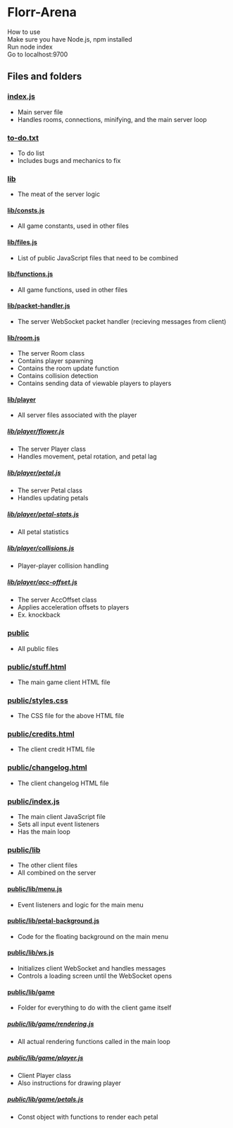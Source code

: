 # Florr-Arena

How to use  
Make sure you have Node.js, npm installed  
Run node index  
Go to localhost:9700  

## Files and folders

### [index.js](/index.js)

* Main server file
* Handles rooms, connections, minifying, and the main server loop

### [to-do.txt](/to-do.txt)

* To do list
* Includes bugs and mechanics to fix

### [lib](/lib)

* The meat of the server logic

#### [lib/consts.js](/lib/consts.js)

* All game constants, used in other files

#### [lib/files.js](/lib/files.js)

* List of public JavaScript files that need to be combined

#### [lib/functions.js](/lib/functions.js)

* All game functions, used in other files

#### [lib/packet-handler.js](/lib/packet-handler.js)

* The server WebSocket packet handler (recieving messages from client)

#### [lib/room.js](/lib/room.js)

* The server Room class
* Contains player spawning
* Contains the room update function
* Contains collision detection
* Contains sending data of viewable players to players

#### [lib/player](/lib/player)

* All server files associated with the player

##### [lib/player/flower.js](/lib/player/flower.js)

* The server Player class
* Handles movement, petal rotation, and petal lag

##### [lib/player/petal.js](/lib/player/petal.js)

* The server Petal class
* Handles updating petals

##### [lib/player/petal-stats.js](/lib/player/petal-stats.js)

* All petal statistics

##### [lib/player/collisions.js](/lib/player/collisions.js)

* Player-player collision handling

##### [lib/player/acc-offset.js](/lib/player/acc-offset.js)

* The server AccOffset class
* Applies acceleration offsets to players
* Ex. knockback

### [public](/public)

* All public files

### [public/stuff.html](/public/stuff.html)

* The main game client HTML file

### [public/styles.css](/public/styles.css)

* The CSS file for the above HTML file

### [public/credits.html](/public/credits.html)

* The client credit HTML file

### [public/changelog.html](/public/changelog.html)

* The client changelog HTML file

### [public/index.js](/public/index.js)

* The main client JavaScript file
* Sets all input event listeners
* Has the main loop

### [public/lib](/public/lib)

* The other client files
* All combined on the server

#### [public/lib/menu.js](/public/lib/menu.js)

* Event listeners and logic for the main menu

#### [public/lib/petal-background.js](/public/lib/petal-background.js)

* Code for the floating background on the main menu

#### [public/lib/ws.js](/public/lib/ws.js)

* Initializes client WebSocket and handles messages
* Controls a loading screen until the WebSocket opens

#### [public/lib/game](/public/lib/game)

* Folder for everything to do with the client game itself

##### [public/lib/game/rendering.js](/public/lib/game/rendering.js)

* All actual rendering functions called in the main loop

##### [public/lib/game/player.js](/public/lib/game/player.js)

* Client Player class
* Also instructions for drawing player

##### [public/lib/game/petals.js](/public/lib/game/petals.js)

* Const object with functions to render each petal
